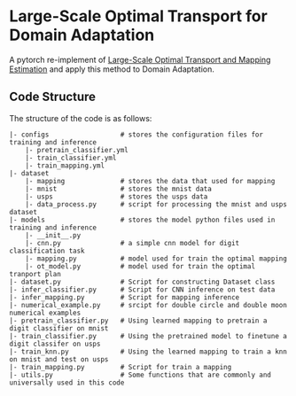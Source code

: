 # Large-Scale Optimal Transport for Domain Adaptation
A pytorch re-implement of [Large-Scale Optimal Transport and Mapping Estimation](https://arxiv.org/abs/1711.02283) and apply this method to Domain Adaptation.
## Code Structure
The structure of the code is as follows:
```
|- configs                  # stores the configuration files for training and inference
    |- pretrain_classifier.yml
    |- train_classifier.yml
    |- train_mapping.yml
|- dataset
    |- mapping              # stores the data that used for mapping
    |- mnist                # stores the mnist data
    |- usps                 # stores the usps data
    |- data_process.py      # script for processing the mnist and usps dataset
|- models                   # stores the model python files used in training and inference
    |- __init__.py    
    |- cnn.py               # a simple cnn model for digit classification task
    |- mapping.py           # model used for train the optimal mapping
    |- ot_model.py          # model used for train the optimal tranport plan
|- dataset.py               # Script for constructing Dataset class
|- infer_classifier.py      # Script for CNN inference on test data
|- infer_mapping.py         # Script for mapping inference
|- numerical_example.py     # srcipt for double circle and double moon numerical examples
|- pretrain_classifier.py   # Using learned mapping to pretrain a digit classifier on mnist
|- train_classifier.py      # Using the pretrained model to finetune a digit classifer on usps
|- train_knn.py             # Using the learned mapping to train a knn on mnist and test on usps
|- train_mapping.py         # Script for train a mapping
|- utils.py                 # Some functions that are commonly and universally used in this code
```